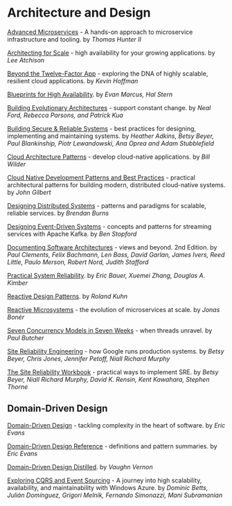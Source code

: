 # Architecture and Design

[Advanced Microservices](https://files.idax.me/read/tech-books/A/advanced-microservices.pdf) - A hands-on approach to microservice infrastructure and tooling. by _Thomas Hunter II_

[Architecting for Scale](https://files.idax.me/read/tech-books/A/architecting-for-scale.pdf) - high availability for your growing applications. by _Lee Atchison_

[Beyond the Twelve-Factor App](https://files.idax.me/read/tech-books/B/beyond-the-12-factor-app.pdf) - exploring the DNA of highly scalable, resilient cloud applications. by _Kevin Hoffman_

[Blueprints for High Availability](https://files.idax.me/read/tech-books/B/blueprints-for-high-availability.pdf). by _Evan Marcus, Hal Stern_

[Building Evolutionary Architectures](https://files.idax.me/read/tech-books/B/building-evolutionary-architectures.pdf) - support constant change. by _Neal Ford, Rebecca Parsons, and Patrick Kua_

[Building Secure & Reliable Systems](https://files.idax.me/read/tech-books/B/building-secure-and-reliable-systems.pdf) - best practices for designing, implementing
and maintaining systems. by _Heather Adkins, Betsy Beyer, Paul Blankinship, Piotr Lewandowski, Ana Oprea and Adam Stubblefield_

[Cloud Architecture Patterns](https://files.idax.me/read/tech-books/C/cloud-architecture-patterns.pdf) - develop cloud-native applications. by _Bill Wilder_

[Cloud Native Development Patterns and Best Practices](https://files.idax.me/read/tech-books/C/cloud-native-development-patterns-and-best-practices.pdf) - practical architectural patterns for building modern, distributed cloud-native systems. by _John Gilbert_

[Designing Distributed Systems](https://files.idax.me/read/tech-books/D/designing-distributed-systems.pdf) - patterns and paradigms for scalable, reliable services. by _Brendan Burns_

[Designing Event-Driven Systems](https://files.idax.me/read/tech-books/D/designing-event-driven-systems-concepts-and-patterns-kafka.pdf) - concepts and patterns for streaming services with Apache Kafka. by _Ben Stopford_

[Documenting Software Architectures](https://files.idax.me/read/tech-books/D/documenting-software-architectures.pdf) - views and beyond. 2nd Edition. by _Paul Clements, Felix Bachmann, Len Bass, David Garlan, James Ivers, Reed Little, Paulo Merson, Robert Nord, Judith Stafford_

[Practical System Reliability](https://files.idax.me/read/tech-books/P/practical-system-reliability.pdf). by _Eric Bauer, Xuemei Zhang, Douglas A. Kimber_

[Reactive Design Patterns](https://files.idax.me/read/tech-books/R/reactive-design-patterns.pdf). by _Roland Kuhn_

[Reactive Microsystems](https://files.idax.me/read/tech-books/R/reactive-microsystems.pdf) - the evolution of microservices at scale. by _Jonas Bonér_

[Seven Concurrency Models in Seven Weeks](https://files.idax.me/read/tech-books/S/seven-concurrency-models-in-seven-weeks.pdf) - when threads unravel. by _Paul Butcher_

[Site Reliability Engineering](https://files.idax.me/read/tech-books/S/site-reliability-engineering.pdf) - how Google runs production systems. by _Betsy Beyer, Chris Jones, Jennifer Petoff, Niall Richard Murphy_

[The Site Reliability Workbook](https://files.idax.me/read/tech-books/S/site-reliability-workbook.pdf) - practical ways to implement SRE. by _Betsy Beyer, Niall Richard Murphy, David K. Rensin, Kent Kawahara, Stephen Thorne_


## Domain-Driven Design

[Domain-Driven Design](https://files.idax.me/read/tech-books/D/domain-driven-design-eric-evans.pdf) - tackling complexity in the heart of software. by _Eric Evans_

[Domain-Driven Design Reference](https://files.idax.me/read/tech-books/D/domain-driven-design-reference-eric-evans.pdf) - definitions	and	pattern	summaries. by _Eric Evans_

[Domain-Driven Design Distilled](https://files.idax.me/read/tech-books/D/domain-driven-design-distilled.pdf). by _Vaughn Vernon_

[Exploring CQRS and Event Sourcing](https://files.idax.me/read/tech-books/E/exploring-cqrs-and-event-sourcing.pdf) - A journey into high scalability, availability, and maintainability with Windows Azure. by _Dominic Betts, Julián Domínguez, Grigori Melnik, Fernando Simonazzi, Mani Subramanian_

